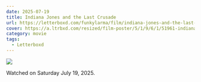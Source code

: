 ```yaml
---
date: 2025-07-19
title: Indiana Jones and the Last Crusade
url: https://letterboxd.com/funkylarma/film/indiana-jones-and-the-last-crusade/
cover: https://a.ltrbxd.com/resized/film-poster/5/1/9/6/1/51961-indiana-jones-and-the-last-crusade-0-600-0-900-crop.jpg?v=0d5d1c2341
category: movie
tags:
  - Letterboxd
---
```


![](https://a.ltrbxd.com/resized/film-poster/5/1/9/6/1/51961-indiana-jones-and-the-last-crusade-0-600-0-900-crop.jpg?v=0d5d1c2341)

Watched on Saturday July 19, 2025.
